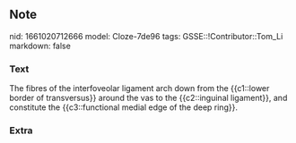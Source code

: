 ## Note
nid: 1661020712666
model: Cloze-7de96
tags: GSSE::!Contributor::Tom_Li
markdown: false

### Text
<div>
  The fibres of the interfoveolar ligament arch down from the
  {{c1::lower border of transversus}} around the vas to the
  {{c2::inguinal ligament}}, and constitute the {{c3::functional
  medial edge of the deep ring}}.
</div>

### Extra

